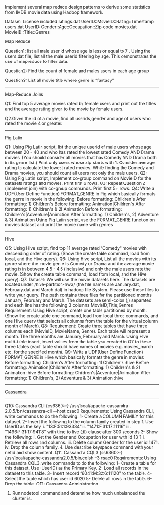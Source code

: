Implement several map reduce design patterns to derive some statistics from IMDB movie data using Hadoop framework. 


Dataset: License included
ratings.dat UserID::MovieID::Rating::Timestamp
users.dat UserID::Gender::Age::Occupation::Zip-code
movies.dat MovieID::Title::Genres


Map Reduce

Question1:
list all male user id whose age is less or equal to 7 .
Using the users.dat file, list all the male userid filtering by age. This demonstrates the
use of mapreduce to filter data.

Question2:
Find the count of female and males users in each age group

Question3:
List all movie title where genre is “fantasy”

********************************************************************************************

Map-Reduce Joins

Q1: Find top 5 average movies rated by female users and print out the titles and
the average rating given to the movie by female users.

Q2.Given the id of a movie, find all userids,gender and age of users who rated the
movie 4 or greater.

*********************************************************************************************

Pig Latin

Q1:
Using Pig Latin script, list the unique userid of male users whose age between 20 - 40 and who has rated the lowest rated Comedy AND Drama movies. (You should consider all movies that has Comedy AND Drama both in its genre list.)
Print only users whose zip starts with 1. Consider average rating to calculate the lowest rated movies. While finding the Comedy and Drama movies, you should count all users not only the male users.
Q2:
Using Pig Latin script, Implement co-group command on MovieID for the datasets ratings and movies. Print first 6 rows.
Q3:
Repeat Question 2 (implement join) with co-group commands. Print first 5+<X> rows.
Q4:
Write a UDF(User Define Function) FORMAT_GENRE in Pig which basically formats the genre in movie in the following:
Before formatting: Children's
After formatting: 1) Children's <NetId>
Before formatting: Animation|Children's
After formatting: 1) Children's & 2) Animation <NetId>
Before formatting: Children's|Adventure|Animation
After formatting: 1) Children's, 2) Adventure & 3) Animation <NetId>
Using Pig Latin script, use the FORMAT_GENRE function on movies dataset and print the movie name with genres

*********************************************************************************************

Hive

Q5:
Using Hive script, find top 11 average rated “Comedy" movies with descending order of rating. (Show the create table command, load from local, and the Hive query).
Q6:
Using Hive script, List all the movies with its genre where the movie genre is Comedy or Drama and the average movie rating is in between 4.5 - 4.6 (inclusive) and only the male users rate the movie. (Show the create table command, load from local, and the Hive query).
Q7:
Dataset:
We will use the movie datasets here. The datasets are located under /hive-partition-hw3/ (the file names are January.dat, February.dat and March.dat) in hadoop file System. Please use these files to write your query. The path contains three files for the partitioned months January, February and March. The datasets are semi-colon (;) separated and each line has the following 3 columns MovieID;Title;Genres
Requirement:
Using Hive script, create one table partitioned by month. (Show the create table one command, load from local three commands, and one Hive query that selects all columns from the table for the virtual column month of March).
Q8:
Requirement:
Create three tables that have three columns each (MovieID, MovieName, Genre). Each table will
represent a month. The three months are January, February and March.
Using Hive multi-table insert, insert values from the table you created in Q7 to these three tables (each table should have names of movies e.g. movies_march etc. for the specified month).
Q9:
Write a UDF(User Define Function) FORMAT_GENRE in Hive which basically formats the genre in movies:
Before formatting: Children's
After formatting: 1) Children's <NetId> :hive
Before formatting: Animation|Children's
After formatting: 1) Children's & 2) Animation <NetId> :hive
Before formatting: Children's|Adventure|Animation
After formatting: 1) Children's, 2) Adventure & 3) Animation <NetId> :hive
*********************************************************************************************

Cassandra

*********************************************************************************************
Q10: Cassandra CLI
{cs6360:~} /usr/local/apache-cassandra-2.0.5/bin/cassandra-cli --host csac0
Requirements:
Using Cassandra CLI, write commands to do the following:
1- Create a COLUMN FAMILY for this dataset.
2- Insert the following to the column family created in step 1. Use UserID as the key.
i. "13:F:51:1:93334"
ii. "1471:F:31:17:11116"
iii. "1496:F:31:17:94118" with time to live (ttl) clause after 300 seconds
3- Show the following:
i. Get the Gender and Occupation for user with id 13 ?
ii. Retrieve all rows and columns.
iii. Delete column Gender for the user id 1471.
iv. Drop the column family.
4. Use describe keyspace command with your netid and show content.
Q11: Cassandra CQL3
{cs6360:~} /usr/local/apache-cassandra2.0.5/bin/cqlsh –3 csac0
Requirements:
Using Cassandra CQL3, write commands to do the following:
1- Create a table for this dataset. Use (UserID) as the Primary Key.
2- Load all records in the dataset to this table.
3- Insert record “6041:M:32:6:11120" to the table.
4- Select the tuple which has user id 6020
5- Delete all rows in the table.
6- Drop the table.
Q12: Cassandra Administration
1) Run nodetool command and determine how much unbalanced the cluster is.
